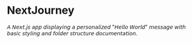 # NextJourney
𝘈 𝘕𝘦𝘹𝘵.𝘫𝘴 𝘢𝘱𝘱 𝘥𝘪𝘴𝘱𝘭𝘢𝘺𝘪𝘯𝘨 𝘢 𝘱𝘦𝘳𝘴𝘰𝘯𝘢𝘭𝘪𝘻𝘦𝘥 "𝘏𝘦𝘭𝘭𝘰 𝘞𝘰𝘳𝘭𝘥" 𝘮𝘦𝘴𝘴𝘢𝘨𝘦 𝘸𝘪𝘵𝘩 𝘣𝘢𝘴𝘪𝘤 𝘴𝘵𝘺𝘭𝘪𝘯𝘨 𝘢𝘯𝘥 𝘧𝘰𝘭𝘥𝘦𝘳 𝘴𝘵𝘳𝘶𝘤𝘵𝘶𝘳𝘦 𝘥𝘰𝘤𝘶𝘮𝘦𝘯𝘵𝘢𝘵𝘪𝘰𝘯.

